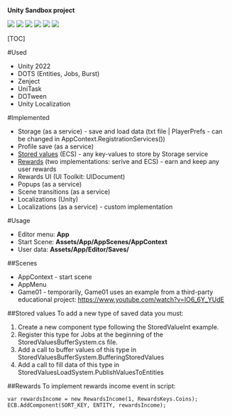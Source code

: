 **Unity Sandbox project**

![](https://img.shields.io/github/stars/pandao/editor.md.svg) ![](https://img.shields.io/github/forks/pandao/editor.md.svg) ![](https://img.shields.io/github/tag/pandao/editor.md.svg) ![](https://img.shields.io/github/release/pandao/editor.md.svg) ![](https://img.shields.io/github/issues/pandao/editor.md.svg) ![](https://img.shields.io/bower/v/editor.md.svg)

[TOC]

#Used
- Unity 2022
- DOTS (Entities, Jobs, Burst)
- Zenject
- UniTask
- DOTween
- Unity Localization

#Implemented
- Storage (as a service) - save and load data (txt file | PlayerPrefs - can be changed in AppContext.RegistrationServices())
- Profile save (as a service)
- [Stored values](#stored-values) (ECS) - any key-values to store by Storage service
- [Rewards](#rewards) (two implementations: serive and ECS) - earn and keep any user rewards
- Rewards UI (UI Toolkit: UIDocument)
- Popups (as a service)
- Scene transitions (as a service)
- Localizations (Unity)
- Localizations (as a service) - custom implementation

#Usage
- Editor menu: **App**
- Start Scene: **Assets/App/AppScenes/AppContext**
- User data: **Assets/App/Editor/Saves/**

##Scenes
- AppContext - start scene
- AppMenu
- Game01 - temporarily, Game01 uses an example from a third-party educational project: https://www.youtube.com/watch?v=IO6_6Y_YUdE

##Stored values
To add a new type of saved data you must:
1. Create a new component type following the StoredValueInt example.
2. Register this type for Jobs at the beginning of the StoredValuesBufferSystem.cs file.
3. Add a call to buffer values of this type in StoredValuesBufferSystem.BufferingStoredValues
4. Add a call to fill data of this type in StoredValuesLoadSystem.PublishValuesToEntities

##Rewards
To implement rewards income event in script:

	var rewardsIncome = new RewardsIncome(1, RewardsKeys.Coins);
	ECB.AddComponent(SORT_KEY, ENTITY, rewardsIncome);

